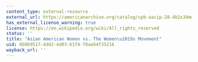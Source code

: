 ```yaml
---
content_type: external-resource
external_url: https://americanarchive.org/catalog/cpb-aacip-28-4b2x34mw7s
has_external_license_warning: true
license: https://en.wikipedia.org/wiki/All_rights_reserved
status: ''
title: "Asian American Women vs. The Women\u2019s Movement"
uid: 0b0b9517-4dd2-4d03-b1f4-f8ae64f35216
wayback_url: ''
---
```

